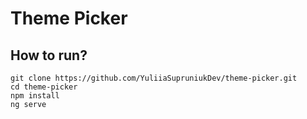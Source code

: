 # Theme Picker

## How to run?

```
git clone https://github.com/YuliiaSupruniukDev/theme-picker.git
cd theme-picker
npm install
ng serve
```
